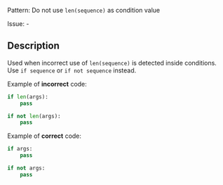 Pattern: Do not use `len(sequence)` as condition value

Issue: -

## Description

Used when incorrect use of `len(sequence)` is detected inside conditions. Use `if sequence` or `if not sequence` instead.


Example of **incorrect** code:

```python
if len(args):
    pass

if not len(args):
    pass
```

Example of **correct** code:

```python
if args:
    pass

if not args:
    pass
```
